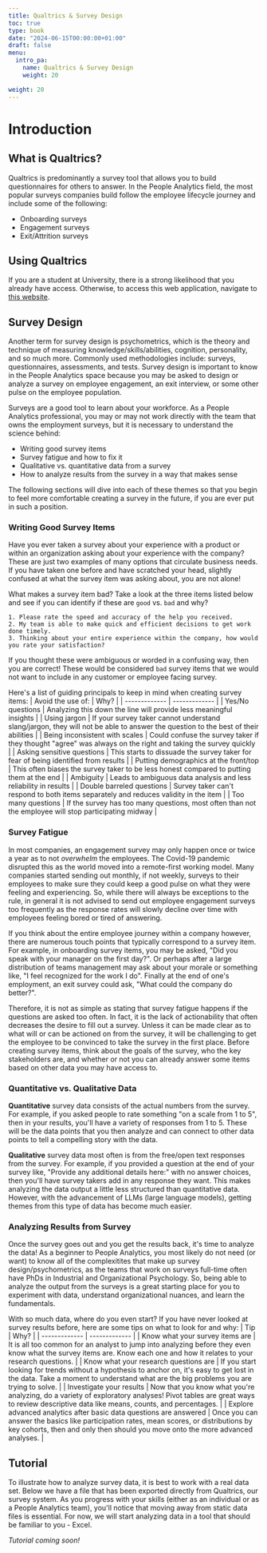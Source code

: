 ```yaml
---
title: Qualtrics & Survey Design
toc: true
type: book
date: "2024-06-15T00:00:00+01:00"
draft: false
menu:
  intro_pa:
    name: Qualtrics & Survey Design
    weight: 20

weight: 20
---
```


# Introduction

## What is Qualtrics?

Qualtrics is predominantly a survey tool that allows you to build questionnaires for others to answer. In the People Analytics field, the most popular surveys companies build follow the employee lifecycle journey and include some of the following:
- Onboarding surveys
- Engagement surveys
- Exit/Attrition surveys

## Using Qualtrics

If you are a student at University, there is a strong likelihood that you already have access. Otherwise, to access this web application, navigate to [this website](https://www.qualtrics.com/free-account/?utm_lp=nav-sticky-banner). 

## Survey Design

Another term for survey design is psychometrics, which is the theory and technique of measuring knowledge/skills/abilities, cognition, personality, and so much more. Commonly used methodologies include: surveys, questionnaires, assessments, and tests. Survey design is important to know in the People Analytics space because you may be asked to design or analyze a survey on employee engagement, an exit interview, or some other pulse on the employee population.

Surveys are a good tool to learn about your workforce. As a People Analytics professional, you may or may not work directly with the team that owns the employment surveys, but it is necessary to understand the science behind: 
- Writing good survey items
- Survey fatigue and how to fix it
- Qualitative vs. quantitative data from a survey
- How to analyze results from the survey in a way that makes sense

The following sections will dive into each of these themes so that you begin to feel more comfortable creating a survey in the future, if you are ever put in such a position.

### Writing Good Survey Items 

Have you ever taken a survey about your experience with a product or within an organization asking about your experience with the company? These are just two examples of many options that circulate business needs. If you have taken one before and have scratched your head, slightly confused at what the survey item was asking about, you are not alone! 

What makes a survey item bad? Take a look at the three items listed below and see if you can identify if these are `good` vs. `bad` and why?

``` 
1. Please rate the speed and accuracy of the help you received. 
2. My team is able to make quick and efficient decisions to get work done timely.
3. Thinking about your entire experience within the company, how would you rate your satisfaction?
```

If you thought these were ambiguous or worded in a confusing way, then you are correct! These would be considered `bad` survey items that we would not want to include in any customer or employee facing survey. 

Here's a list of guiding principals to keep in mind when creating survey items: 
| Avoid the use of:  | Why? |
| ------------- | ------------- |
| Yes/No questions  | Analyzing this down the line will provide less meaningful insights |
| Using jargon  | If your survey taker cannot understand slang/jargon, they will not be able to answer the question to the best of their abilities |
| Being inconsistent with scales  | Could confuse the survey taker if they thought "agree" was always on the right and taking the survey quickly |
| Asking sensitive questions  | This starts to dissuade the survey taker for fear of being identified from results |
| Putting demographics at the front/top  | This often biases the survey taker to be less honest compared to putting them at the end |
| Ambiguity | Leads to ambiguous data analysis and less reliability in results |
| Double barreled questions | Survey taker can't respond to both items separately and reduces validity in the item |
| Too many questions | If the survey has too many questions, most often than not the employee will stop participating midway |

### Survey Fatigue

In most companies, an engagement survey may only happen once or twice a year as to not *overwhelm* the employees. The Covid-19 pandemic disrupted this as the world moved into a remote-first working model. Many companies started sending out monthly, if not weekly, surveys to their employees to make sure they could keep a good pulse on what they were feeling and experiencing. So, while there will always be exceptions to the rule, in general it is not advised to send out employee engagement surveys too frequently as the response rates will slowly decline over time with employees feeling bored or tired of answering.  

If you think about the entire employee journey within a company however, there are numerous touch points that typically correspond to a survey item. For example, in onboarding survey items, you may be asked, "Did you speak with your manager on the first day?". Or perhaps after a large distribution of teams management may ask about your morale or something like, "I feel recognized for the work I do". Finally at the end of one's employment, an exit survey could ask, "What could the company do better?". 

Therefore, it is not as simple as stating that survey fatigue happens if the questions are asked too often. In fact, it is the lack of actionability that often decreases the desire to fill out a survey. Unless it can be made clear as to what will or can be actioned on from the survey, it will be challenging to get the employee to be convinced to take the survey in the first place. Before creating survey items, think about the goals of the survey, who the key stakeholders are, and whether or not you can already answer some items based on other data you may have access to.

### Quantitative vs. Qualitative Data

**Quantitative** survey data consists of the actual numbers from the survey. For example, if you asked people to rate something "on a scale from 1 to 5", then in your results, you'll have a variety of responses from 1 to 5. These will be the data points that you then analyze and can connect to other data points to tell a compelling story with the data.

**Qualitative** survey data most often is from the free/open text responses from the survey. For example, if you provided a question at the end of your survey like, "Provide any additional details here:" with no answer choices, then you'll have survey takers add in any response they want. This makes analyzing the data output a little less structured than quantitative data. However, with the advancement of LLMs (large language models), getting themes from this type of data has become much easier.


### Analyzing Results from Survey

Once the survey goes out and you get the results back, it's time to analyze the data! As a beginner to People Analytics, you most likely do not need (or want) to know all of the complexitites that make up survey design/psychometrics, as the teams that work on surveys full-time often have PhDs in Industrial and Organizational Psychology. So, being able to analyze the output from the surveys is a great starting place for you to experiment with data, understand organizational nuances, and learn the fundamentals. 

With so much data, where do you even start? If you have never looked at survey results before, here are some tips on what to look for and why: 
| Tip  | Why? |
| ------------- | ------------- |
| Know what your survey items are  | It is all too common for an analyst to jump into analyzing before they even know what the survey items are. Know each one and how it relates to your research questions. |
| Know what your research questions are | If you start looking for trends without a hypothesis to anchor on, it's easy to get lost in the data. Take a moment to understand what are the big problems you are trying to solve. |
| Investigate your results | Now that you know what you're analyzing, do a variety of exploratory analyses! Pivot tables are great ways to review descriptive data like means, counts, and percentages. |
| Explore advanced analytics after basic data questions are answered | Once you can answer the basics like participation rates, mean scores, or distributions by key cohorts, then and only then should you move onto the more advanced analyses. |


## Tutorial

To illustrate how to analyze survey data, it is best to work with a real data set. Below we have a file that has been exported directly from Qualtrics, our survey system. As you progress with your skills (either as an individual or as a People Analytics team), you'll notice that moving away from static data files is essential. For now, we will start analyzing data in a tool that should be familiar to you - Excel.

*Tutorial coming soon!*

